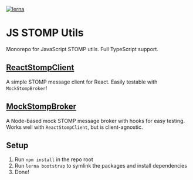 [![lerna](https://img.shields.io/badge/maintained%20with-lerna-cc00ff.svg)](https://lerna.js.org/)

# JS STOMP Utils

Monorepo for JavaScript STOMP utils. Full TypeScript support.

## [ReactStompClient](https://www.npmjs.com/package/react-stomp-client)

A simple STOMP message client for React. Easily testable with `MockStompBroker`!

## [MockStompBroker](https://www.npmjs.com/package/mock-stomp-broker)

A Node-based mock STOMP message broker with hooks for easy testing. Works well with `ReactStompClient`, but is client-agnostic.

## Setup

1. Run `npm install` in the repo root
2. Run `lerna bootstrap` to symlink the packages and install dependencies
3. Done!
